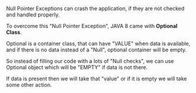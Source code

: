 Null Pointer Exceptions can crash the application, if they are not checked and handled properly.

To overcome this "Null Pointer Exception", JAVA 8 came with **Optional Class**.

Optional is a container class, that can have "VALUE" when data is available,
and if there is no data instead of a "Null", optional container will be empty.

So instead of filling our code with a lots of "Null checks", we can use Optional
object which will be "EMPTY" if data is not there.

If data is present then we will take that "value" or if it is empty we will take some
other action.